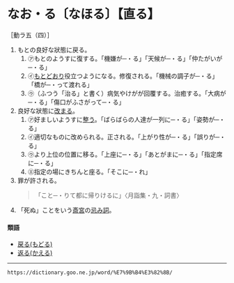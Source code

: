# なお・る〔なほる〕【直る】

［動ラ五（四）］

1.  もとの良好な狀態に戻る。
    1. ㋐もとのようすに復する。「機嫌が─・る」「天候が─・る」「仲たがいが─・る」
    2. ㋑[もとどおり](もとどおり（元通り）)役立つようになる。修復される。「機械の調子が─・る」「橋が─・って渡れる」
    3. ㋒（ふつう「治る」と書く）病気やけがが回覆する。治癒する。「大病が─・る」「傷口がふさがって─・る」
2.  良好な狀態に[改まる](あらたまる（改まる）)。
    1. ㋐好ましいようすに[整う](ととのう（整う／調う／斉う）)。「ばらばらの人達が一列に─・る」「姿勢が─・る」
    2. ㋑適切なものに改められる。正される。「上がり性が─・る」「誤りが─・る」
    3. ㋒より上位の位置に移る。「上座に─・る」「あとがまに─・る」「指定席に─・る」
    4. ㋓指定の場にきちんと座る。「そこに─・れ」
3.  罪が許される。
    >「こと─・りて都に帰りけるに」〈月詣集・九・詞書〉
4.  「死ぬ」ことをいう[斎宮](https://dictionary.goo.ne.jp/word/%E6%96%8E%E5%AE%AE_%28%E3%81%95%E3%81%84%E3%81%90%E3%81%86%29/#jn-84753)の[忌み詞](https://dictionary.goo.ne.jp/word/%E5%BF%8C%E3%81%BF%E8%A9%9E/#jn-15012)。
    

#### 類語

-   [戻る(もどる)](もどる（戻る）)
-   [返る(かえる)](https://dictionary.goo.ne.jp/word/%E8%BF%94%E3%82%8B/#jn-37508)

---
`https://dictionary.goo.ne.jp/word/%E7%9B%B4%E3%82%8B/`